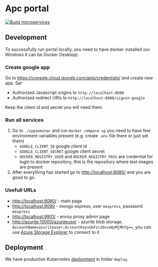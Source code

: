 # Apc portal

[![Build microservices](https://github.com/cppseminar/APC/actions/workflows/publish-microservices.yaml/badge.svg)](https://github.com/cppseminar/APC/actions/workflows/publish-microservices.yaml)

## Development

To successfully run portal locally, you need to have docker installed (on Windows it can be Docker Desktop).

### Create google app

Go to <https://console.cloud.google.com/apis/credentials/> and create new app. Set

* Authorized Javascript origins to `http://localhost:8080`
* Authorized redirect URIs to `http://localhost:8080/signin-google`

Keep the client id and secret you will need them.

### Run all services

1. Go to `./cppseminar` and run `docker compose up` you need to have few environment variables present (e.g. create `.env` file there or just set them)
   * `GOOGLE_CLIENT_ID` google client id
   * `GOOGLE_CLIENT_SECRET` google client secret
   * `DOCKER_REGISTRY_USER` and `DOCKER_REGISTRY_PASS` are credential for login to docker repository, this is the repository where test images are present
2. After everything has started go to <http://localhost:8080/> and you are good to go.

### Usefull URLs

* <http://localhost:8080/> - main page
* <http://localhost:9090> - mongo express, user `mexpress`, password `mexpress`
* <http://localhost:9901/> - envoy proxy admin page
* <http://azurite:10000/azuriteuser> - azurite blob storage, `AccountName=azuriteuser;AccountKey=UGFzc3dvcmQxMjMhfg==`, you can use [Azure Storage Explorer](https://azure.microsoft.com/en-us/features/storage-explorer/) to connect to it


## Deployment

We have production Kubernetes [deployment](./deploy/README.md) in folder `deploy`.
